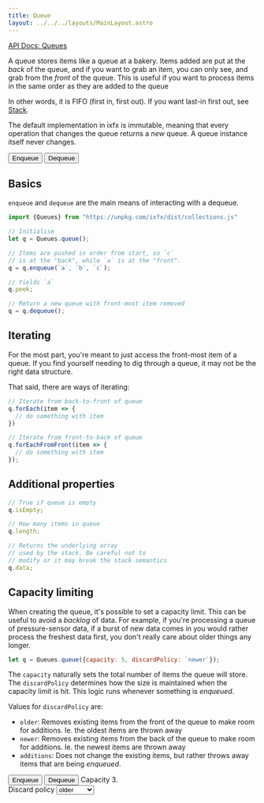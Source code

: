 ```yaml
---
title: Queue
layout: ../../../layouts/MainLayout.astro
---
```


[API Docs: Queues](https://clinth.github.io/ixfx/modules/Collections.Queues.html)

A queue stores items like a queue at a bakery. Items added are put at the _back_ of the queue, and if you want to grab an item, you can only see, and grab from the _front_ of the queue. This is useful if you want to process items in the same order as they are added to the queue

In other words, it is FIFO (first in, first out). If you want last-in first out, see [Stack](./stack).

The default implementation in ixfx is immutable, meaning that every operation that changes the queue returns a _new_ queue. A queue instance itself never changes.

<script type="module" hoist>
import '/src/components/data/collections/ArrayVisElement';
import '/src/components/data/collections/QueueVis';
</script>
<div class="centered toolbar">
  <button id="btnEnqueue">Enqueue</button>
  <button id="btnDequeue">Dequeue</button>
</div>
<div class="centered toolbar">
  <div id="peek"></div>
</div>
<div id="vis"></div>


## Basics

`enqueue` and `dequeue` are the main means of interacting with a dequeue.

```js
import {Queues} from "https://unpkg.com/ixfx/dist/collections.js"

// Initialise
let q = Queues.queue();

// Items are pushed in order from start, so `c`
// is at the "back", while `a` is at the "front".
q = q.enqueue(`a`, `b`, `c`);

// Yields `a`
q.peek;

// Return a new queue with front-most item removed
q = q.dequeue();
```

## Iterating

For the most part, you're meant to just access the front-most item of a queue. If you find yourself needing to dig through a queue, it may not be the right data structure.

That said, there are ways of iterating:

```js
// Iterate from back-to-front of queue
q.forEach(item => {
  // do something with item
})

// Iterate from front-to-back of queue
q.forEachFromFront(item => {
  // do something with item
});
```

## Additional properties

```js
// True if queue is empty
q.isEmpty;

// How many items in queue
q.length;

// Returns the underlying array
// used by the stack. Be careful not to
// modify or it may break the stack semantics
q.data;
```

## Capacity limiting

When creating the queue, it's possible to set a capacity limit. This can be useful to avoid a _backlog_ of data. For example, if you're processing a queue of pressure-sensor data, if a burst of new data comes in you would rather process the freshest data first, you don't really care about older things any longer.

```js
let q = Queues.queue({capacity: 5, discardPolicy: `newer`});
```

The `capacity` naturally sets the total number of items the queue will store. The `discardPolicy` determines how the size is maintained when the capacity limit is hit. This logic runs whenever something is _enqueued_.

Values for `discardPolicy` are:
* `older`: Removes existing items from the front of the queue to make room for additions. Ie. the oldest items are thrown away
* `newer`: Removes existing items from the back of the queue to make room for additions. Ie. the newest items are thrown away
* `additions`: Does not change the existing items, but rather throws away items that are being _enqueued_. 

<script type="module" hoist>
import '/src/components/data/collections/ArrayVisElement';
import '/src/components/data/collections/QueueDiscardVis';
</script>
<div class="centered toolbar">
  <button id="btnEnqueueDiscard">Enqueue</button>
  <button id="btnDequeueDiscard">Dequeue</button>
  <label for="selDiscard" style="align-self: center">Capacity 3.<br /> Discard policy</label>
  <select id="selDiscard">
    <option value="older">older</option>
    <option value="newer">newer</option>
    <option value="additions">additions</option>
  </select>
</div>
<div class="centered toolbar">
  <div id="peekDiscard"></div>
</div>
<div id="visDiscard"></div>
